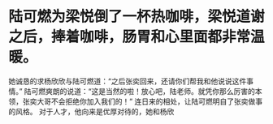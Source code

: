# 陆可燃为梁悦倒了一杯热咖啡，梁悦道谢之后，捧着咖啡，肠胃和心里面都非常温暖。
她诚恳的求杨欣欣与陆可燃道：“之后张奕回来，还请你们帮我和他说说这件事情。”
陆可燃爽朗的说道：“这是当然的啦！放心吧，陆老师。就凭你那么厉害的本领，张奕大哥不会拒绝你加入我们的！”
连日来的相处，让陆可燃明自了张奕做事的风格。
对于人才，他向来是优厚对待的，她和杨欣

